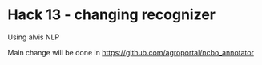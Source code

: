 # Hack 13 - changing recognizer

Using alvis NLP

Main change will be done in https://github.com/agroportal/ncbo_annotator

